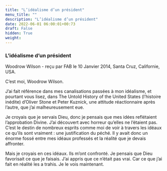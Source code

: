 ```yaml
---
title: "L’idéalisme d’un président"
menu_title: ""
description: "L’idéalisme d’un président"
date: 2022-06-01 06:00:01+00:73
draft: False
hidden: True
weight:
---
```

### L’idéalisme d’un président

Woodrow Wilson - reçu par FAB le 10 Janvier 2014, Santa Cruz, Californie, USA.


C’est moi, Woodrow Wilson.

J’ai fait référence dans mes canalisations passées à mon idéalisme, et pourtant vous lisez, dans The Untold History of the United States (l’histoire inédite) d’Oliver Stone et Peter Kuznick, une attitude réactionnaire après l’autre, que j’ai malheureusement eue.

Je croyais que je servais Dieu, donc je pensais que mes idées reflétaient l’approbation Divine. J’ai découvert avec horreur qu’elles ne l’étaient pas. C’est le destin de nombreux esprits comme moi de voir à travers les idéaux ce qu’ils sont vraiment : une justification du péché. Il y avait donc un énorme fossé entre mes idéaux professés et la réalité que je devais affronter.

Mais je croyais en ces idéaux. Ils m’ont confronté. Je pensais que Dieu favorisait ce que je faisais. J’ai appris que ce n’était pas vrai. Car ce que j’ai fait en réalité les a trahis. Je le vois maintenant.